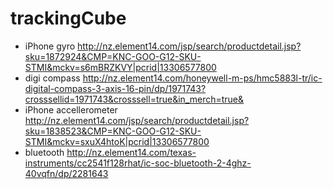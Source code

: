 trackingCube
============

* iPhone gyro http://nz.element14.com/jsp/search/productdetail.jsp?sku=1872924&CMP=KNC-GOO-G12-SKU-STMI&mckv=s6mBRZKVY|pcrid|13306577800
* digi compass http://nz.element14.com/honeywell-m-ps/hmc5883l-tr/ic-digital-compass-3-axis-16-pin/dp/1971743?crosssellid=1971743&crosssell=true&in_merch=true&
* iPhone accellerometer http://nz.element14.com/jsp/search/productdetail.jsp?sku=1838523&CMP=KNC-GOO-G12-SKU-STMI&mckv=sxuX4htoK|pcrid|13306577800
* bluetooth http://nz.element14.com/texas-instruments/cc2541f128rhat/ic-soc-bluetooth-2-4ghz-40vqfn/dp/2281643
